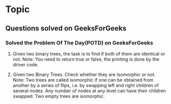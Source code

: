 # Topic

## Questions solved on GeeksForGeeks

### Solved the Problem Of The Day(POTD) on GeeksForGeeks

1. Given two binary trees, the task is to find if both of them are identical or not. Note: You need to return true or false, the printing is done by the driver code.

2. Given two Binary Trees. Check whether they are Isomorphic or not.
Note: Two trees are called isomorphic if one can be obtained from another by a series of flips, i.e. by swapping left and right children of several nodes. Any number of nodes at any level can have their children swapped. Two empty trees are isomorphic.
